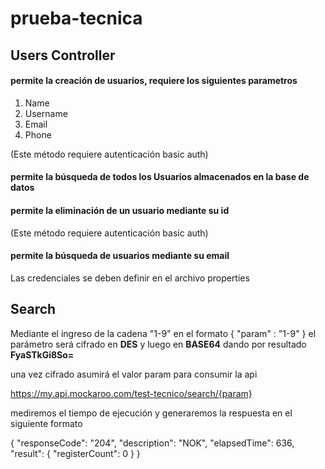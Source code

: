 # prueba-tecnica
<h2>Users Controller</h2>
<h4>permite la creación de usuarios, requiere los siguientes parametros</h4>
<ol>
  <li>Name</li>
  <li>Username</li>
  <li>Email</li>
  <li>Phone</li>
</ol>
<p>(Este método requiere autenticación basic auth)</p>
<h4>permite la búsqueda de todos los Usuarios almacenados en la base de datos</h4>
<h4>permite la eliminación de un usuario mediante su id</h4>
<p>(Este método requiere autenticación basic auth)</p>
<h4>permite la búsqueda de usuarios mediante su email</h4>
Las credenciales se deben definir en el archivo properties

<h2>Search</h2>

Mediante el ingreso de la cadena "1-9" en el formato { "param" : "1-9" }
el parámetro será cifrado en <b>DES</b> y luego en <b>BASE64</b> dando por resultado <b>FyaSTkGi8So=</b> 
<p>
una vez cifrado asumirá el valor param para consumir la api

<a href="https://my.api.mockaroo.com/test-tecnico/search/FyaSTkGi8So=">https://my.api.mockaroo.com/test-tecnico/search/{param}</a>

mediremos el tiempo de ejecución y generaremos la respuesta en el siguiente formato
</p>
{
    "responseCode": "204",
    "description": "NOK",
    "elapsedTime": 636,
    "result": {
        "registerCount": 0
    }
}

